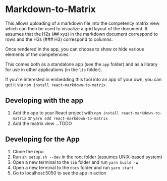 # Markdown-to-Matrix

This allows uploading of a markdown file into the competency matrix view which can then be used to visualize a grid layout of the document. It assumes that the H2s (## xyz) in the markdown document correspond to rows and the H3s (### H3) correspond to columns. 

Once rendered in the app, you can choose to show or hide various elements of the competencies.

This comes both as a standalone app (see the `app` folder) and as a library for use in other applications (in the `lib` folder).

If you're interested in embedding this tool into an app of your own, you can get it via `npm install react-markdown-to-matrix`.

## Developing with the app
1. Add the app to your React project with `npm install react-markdown-to-matrix` or `yarn add react-markdown-to-matrix`
1. Add the matrix view ...TODO

## Developing for the App
1. Clone the repo
1. Run `sh setup.sh --dev` in the root folder (assumes UNIX-based system)
1. Open a new terminal to the `lib` folder and run `yarn build -w`
1. Open a new terminal to the `docs` folder and run `yarn start`
1. Go to localhost:5050 to see the app in action